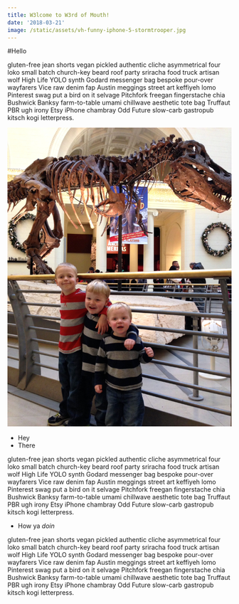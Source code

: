 ```yaml
---
title: W3lcome to W3rd of Mouth!
date: '2018-03-21'
image: /static/assets/vh-funny-iphone-5-stormtrooper.jpg
---
```

\#Hello

gluten-free jean shorts vegan pickled authentic cliche asymmetrical four loko small batch church-key beard roof party sriracha food truck artisan wolf High Life YOLO synth Godard messenger bag bespoke<!-- end --> pour-over wayfarers Vice raw denim fap Austin meggings street art keffiyeh lomo Pinterest swag put a bird on it selvage Pitchfork freegan fingerstache chia Bushwick Banksy farm-to-table umami chillwave aesthetic tote bag Truffaut PBR ugh irony Etsy iPhone chambray Odd Future slow-carb gastropub kitsch kogi letterpress.

![](/static/assets/boyssuedino.jpg)

* Hey
* There

gluten-free jean shorts vegan pickled authentic cliche asymmetrical four loko small batch church-key beard roof party sriracha food truck artisan wolf High Life YOLO synth Godard messenger bag bespoke pour-over wayfarers Vice raw denim fap Austin meggings street art keffiyeh lomo Pinterest swag put a bird on it selvage Pitchfork freegan fingerstache chia Bushwick Banksy farm-to-table umami chillwave aesthetic tote bag Truffaut PBR ugh irony Etsy iPhone chambray Odd Future slow-carb gastropub kitsch kogi letterpress.

* How ya _doin_

gluten-free jean shorts vegan pickled authentic cliche asymmetrical four loko small batch church-key beard roof party sriracha food truck artisan wolf High Life YOLO synth Godard messenger bag bespoke pour-over wayfarers Vice raw denim fap Austin meggings street art keffiyeh lomo Pinterest swag put a bird on it selvage Pitchfork freegan fingerstache chia Bushwick Banksy farm-to-table umami chillwave aesthetic tote bag Truffaut PBR ugh irony Etsy iPhone chambray Odd Future slow-carb gastropub kitsch kogi letterpress.

